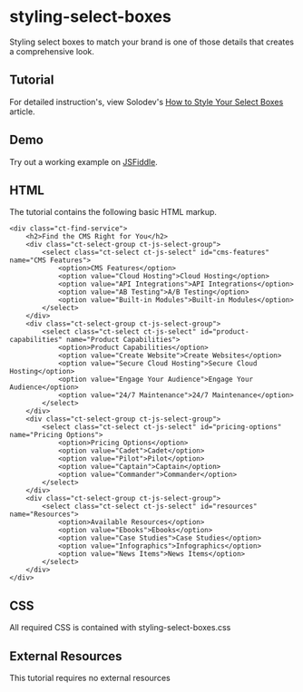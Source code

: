 # styling-select-boxes
Styling select boxes to match your brand is one of those details that creates a comprehensive look. 
  		  
## Tutorial		  
For detailed instruction's, view Solodev's [How to Style Your Select Boxes](https://www.solodev.com/blog/web-design/how-to-style-your-select-boxes.stml) article.
 
## Demo
  		  
Try out a working example on [JSFiddle](https://jsfiddle.net/solodev/m5njL134/).

## HTML

The tutorial contains the following basic HTML markup.

```
<div class="ct-find-service">
	<h2>Find the CMS Right for You</h2>
	<div class="ct-select-group ct-js-select-group">
		<select class="ct-select ct-js-select" id="cms-features" name="CMS Features">
			<option>CMS Features</option>
			<option value="Cloud Hosting">Cloud Hosting</option>
			<option value="API Integrations">API Integrations</option>
			<option value="AB Testing">A/B Testing</option>
			<option value="Built-in Modules">Built-in Modules</option>			
		</select>
	</div>
	<div class="ct-select-group ct-js-select-group">
		<select class="ct-select ct-js-select" id="product-capabilities" name="Product Capabilities">
			<option>Product Capabilities</option>
			<option value="Create Website">Create Websites</option>
			<option value="Secure Cloud Hosting">Secure Cloud Hosting</option>
			<option value="Engage Your Audience">Engage Your Audience</option>
			<option value="24/7 Maintenance">24/7 Maintenance</option>			
		</select>
	</div>
	<div class="ct-select-group ct-js-select-group">
		<select class="ct-select ct-js-select" id="pricing-options" name="Pricing Options">
			<option>Pricing Options</option>
			<option value="Cadet">Cadet</option>
			<option value="Pilot">Pilot</option>
			<option value="Captain">Captain</option>
			<option value="Commander">Commander</option>			
		</select>
	</div>
	<div class="ct-select-group ct-js-select-group">
		<select class="ct-select ct-js-select" id="resources" name="Resources">
			<option>Available Resources</option>
			<option value="Ebooks">Ebooks</option>
			<option value="Case Studies">Case Studies</option>
			<option value="Infographics">Infographics</option>
			<option value="News Items">News Items</option>			
		</select>
	</div>
</div>
```

## CSS

All required CSS is contained with styling-select-boxes.css

## External Resources

This tutorial requires no external resources

